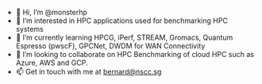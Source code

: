 - 👋 Hi, I’m @monsterhp
- 👀 I’m interested in HPC applications used for benchmarking HPC systems
- 🌱 I’m currently learning HPCG, iPerf, STREAM, Gromacs, Quantum Espresso (pwscF), GPCNet, DWDM for WAN Connectivity
- 💞️ I’m looking to collaborate on HPC Benchmarking of cloud HPC such as Azure, AWS and GCP.
- 📫 Get in touch with me at bernard@nscc.sg

<!---
monsterhp/monsterhp is a ✨ special ✨ repository because its `README.md` (this file) appears on your GitHub profile.
You can click the Preview link to take a look at your changes.
--->
